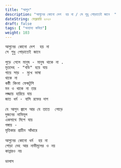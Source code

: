 ```yaml
---
title: "আগুন"
description: "আগুনের কোনো দেশ  হয় না / সে শুধু পোড়াতেই জানে  "
dateString: ফেব্রুয়ারি ২০২০ 
draft: false
tags: [ "অন্যান্য কবিতা"]
weight: 103
---
```


<pre>
আগুনের কোনো দেশ  হয় না 
সে শুধু পোড়াতেই জানে 

পুড়ে গেলে মানুষ - মানুষ থাকে না . 
মৃতদেহ - "বডি" হয়ে যায় 
গায়ে সাড় - মুখে ভাষা 
থাকে না 
কন্ঠী কিংবা ফেজটুপি 
মন ও থাকে না তার 
লজ্জায় হারিয়ে যায় 
জাত ধর্ম - বাসি রক্তের দাগ 

যে আগুন জ্বালে আর যে তাতে  পোড়ে 
দুজনের নাভিমূল 
একসাথে মিশে যায় 
গঙ্গায় - 
মৃত্তিকার প্রাচীন আঁধারে  

আগুনের কোনো ধর্ম  হয় না 
পোড়া দেহ আর নাভীমূলের ও নয় 
কান্নারও নয় 

ডালাস 

<pre>